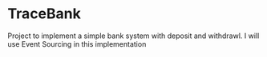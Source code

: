 # TraceBank
Project to implement a simple bank system with deposit and withdrawl. I will use Event Sourcing in this implementation
